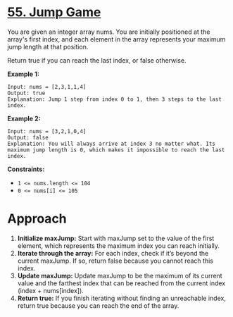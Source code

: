 # [55. Jump Game](https://leetcode.com/problems/jump-game/description/?envType=problem-list-v2&envId=greedy)

You are given an integer array nums. You are initially positioned at the array's first index, and each element in the array represents your maximum jump length at that position.

Return true if you can reach the last index, or false otherwise.

 

**Example 1:**
```
Input: nums = [2,3,1,1,4]
Output: true
Explanation: Jump 1 step from index 0 to 1, then 3 steps to the last index.
```
**Example 2:**
```
Input: nums = [3,2,1,0,4]
Output: false
Explanation: You will always arrive at index 3 no matter what. Its maximum jump length is 0, which makes it impossible to reach the last index.
 ```

**Constraints:**

- ```1 <= nums.length <= 104```
- ```0 <= nums[i] <= 105```


# Approach
1. **Initialize maxJump:** Start with maxJump set to the value of the first element, which represents the maximum index you can reach initially.
2. **Iterate through the array:** For each index, check if it’s beyond the current maxJump. If so, return false because you cannot reach this index.
3. **Update maxJump:** Update maxJump to be the maximum of its current value and the farthest index that can be reached from the current index (index + nums[index]).
4. **Return true:** If you finish iterating without finding an unreachable index, return true because you can reach the end of the array.